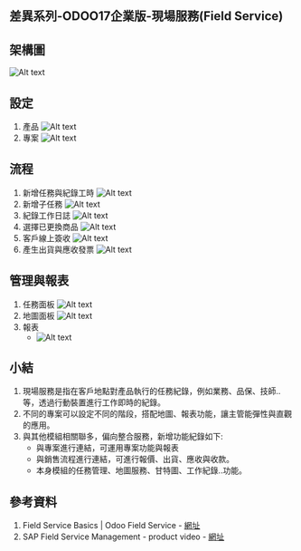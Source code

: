 ## 差異系列-ODOO17企業版-現場服務(Field Service)

## 架構圖
![Alt text](https://github.com/ksharry/2024-ODOO17-Enterprise-Plan/blob/main/pic/F171801.png?raw=true)

## 設定
1.  產品
![Alt text](https://github.com/ksharry/2024-ODOO17-Enterprise-Plan/blob/main/pic/F171802.png?raw=true)
2.  專案
![Alt text](https://github.com/ksharry/2024-ODOO17-Enterprise-Plan/blob/main/pic/F171803.png?raw=true)

## 流程
1. 新增任務與紀錄工時
![Alt text](https://github.com/ksharry/2024-ODOO17-Enterprise-Plan/blob/main/pic/F171804.png?raw=true)
2. 新增子任務
![Alt text](https://github.com/ksharry/2024-ODOO17-Enterprise-Plan/blob/main/pic/F171805.png?raw=true)
3. 紀錄工作日誌
![Alt text](https://github.com/ksharry/2024-ODOO17-Enterprise-Plan/blob/main/pic/F171806.png?raw=true)
4. 選擇已更換商品
![Alt text](https://github.com/ksharry/2024-ODOO17-Enterprise-Plan/blob/main/pic/F171807.png?raw=true)
5. 客戶線上簽收
![Alt text](https://github.com/ksharry/2024-ODOO17-Enterprise-Plan/blob/main/pic/F171808.png?raw=true)
6. 產生出貨與應收發票
![Alt text](https://github.com/ksharry/2024-ODOO17-Enterprise-Plan/blob/main/pic/F171809.png?raw=true)

## 管理與報表
1. 任務面板
![Alt text](https://github.com/ksharry/2024-ODOO17-Enterprise-Plan/blob/main/pic/F171810.png?raw=true)
2. 地圖面板
![Alt text](https://github.com/ksharry/2024-ODOO17-Enterprise-Plan/blob/main/pic/F171811.png?raw=true)
3. 報表
   + ![Alt text](https://github.com/ksharry/2024-ODOO17-Enterprise-Plan/blob/main/pic/F171812.png?raw=true)

## 小結
1. 現場服務是指在客戶地點對產品執行的任務紀錄，例如業務、品保、技師..等，透過行動裝置進行工作即時的紀錄。
2. 不同的專案可以設定不同的階段，搭配地圖、報表功能，讓主管能彈性與直觀的應用。
3. 與其他模組相關聯多，偏向整合服務，新增功能紀錄如下:
   + 與專案進行連結，可運用專案功能與報表
   + 與銷售流程進行連結，可進行報價、出貨、應收與收款。
   + 本身模組的任務管理、地圖服務、甘特圖、工作紀錄..功能。

## 參考資料
1. Field Service Basics | Odoo Field Service - [網址](https://www.youtube.com/watch?v=4A7895Uq6FA)
2. SAP Field Service Management - product video - [網址](https://www.youtube.com/watch?v=rrpXL0033n8)
